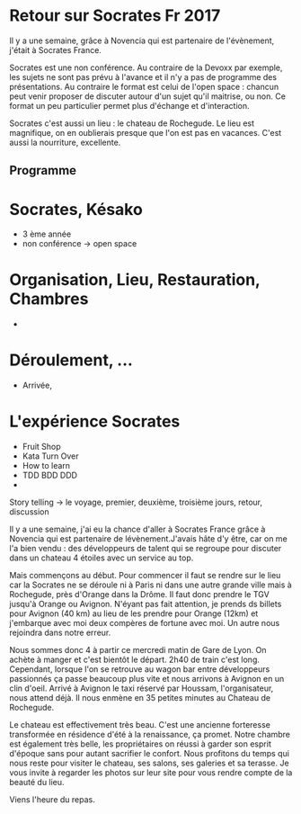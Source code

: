 # Retour sur Socrates Fr 2017

Il y a une semaine, grâce à Novencia qui est partenaire de l'évènement, j'était à Socrates France.

Socrates est une non conférence. Au contraire de la Devoxx par exemple, les sujets ne sont pas prévu à l'avance et il n'y a pas de programme des présentations. Au contraire le format est celui de l'open space : chancun peut venir proposer de discuter autour d'un sujet qu'il maitrise, ou non.
Ce format un peu particulier permet plus d'échange et d'interaction.

Socrates c'est aussi un lieu : le chateau de Rochegude. Le lieu est magnifique, on en oublierais presque que l'on est pas en vacances. C'est aussi la nourriture, excellente.

## Programme

# Socrates, Késako
- 3 ème année
- non conférence -> open space


# Organisation, Lieu, Restauration, Chambres
- 


# Déroulement, ...
- Arrivée, 

# L'expérience Socrates
- Fruit Shop
- Kata Turn Over
- How to learn
- TDD BDD DDD
- 

Story telling -> le voyage, premier, deuxième, troisième jours, retour, discussion

Il y a une semaine, j'ai eu la chance d'aller à Socrates France grâce à Novencia qui est partenaire de lévènement.J'avais hâte d'y être, car on me l'a bien vendu : des développeurs de talent qui se regroupe pour discuter dans un chateau 4 étoiles avec un service au top.

Mais commençons au début. Pour commencer il faut se rendre sur le lieu car la Socrates ne se déroule ni à Paris ni dans une autre grande ville mais à Rochegude, près d'Orange dans la Drôme. Il faut donc prendre le TGV jusqu'à Orange ou Avignon. N'éyant pas fait attention, je prends ds billets pour Avignon (40 km) au lieu de les prendre pour Orange (12km) et j'embarque avec moi deux compères de fortune avec moi. Un autre nous rejoindra dans notre erreur. 

Nous sommes donc 4 à partir ce mercredi matin de Gare de Lyon. On achète à manger et c'est bientôt le départ. 2h40 de train c'est long. Cependant, lorsque l'on se retrouve au wagon bar entre développeurs passionnés ça passe beaucoup plus vite et nous arrivons à Avignon en un clin d'oeil.
Arrivé à Avignon le taxi réservé par Houssam, l'organisateur, nous attend déjà. Il nous enmène en 35 petites minutes au Chateau de Rochegude.


Le chateau est effectivement très beau. C'est une ancienne forteresse transformée en résidence d'été à la renaissance, ça promet.
Notre chambre est également très belle, les propriétaires on réussi à garder son esprit d'époque sans pour autant sacrifier le confort.
Nous profitons du temps qui nous reste pour visiter le chateau, ses salons, ses galeries et sa terasse. Je vous invite à regarder les photos sur leur site pour vous rendre compte de la beauté du lieu.

Viens l'heure du repas. 
